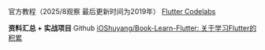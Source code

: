 官方教程（2025/8观察 最后更新时间为2019年）
[Flutter Codelabs](https://codelabs.flutter-io.cn/)

**资料汇总 + 实战项目** Github
[iOShuyang/Book-Learn-Flutter: 关于学习Flutter的积累](https://github.com/iOShuyang/Book-Learn-Flutter)
